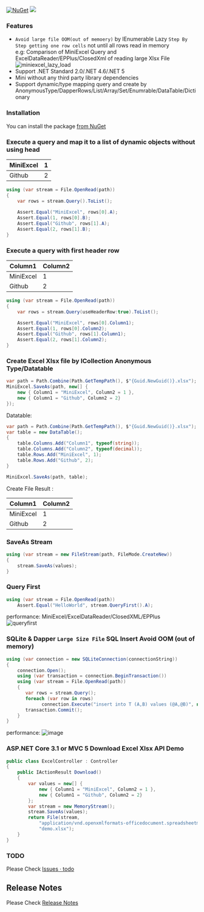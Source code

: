 [![NuGet](https://img.shields.io/nuget/v/MiniExcel.svg)](https://www.nuget.org/packages/MiniExcel)  [![](https://img.shields.io/nuget/dt/MiniExcel.svg)](https://www.nuget.org/packages/MiniExcel)  


### Features
- `Avoid large file OOM(out of memoery)` by IEnumerable Lazy `Step By Step getting one row cells` not until all rows read in memory  
e.g:  Comparison of MiniExcel Query and ExcelDataReader/EPPlus/ClosedXml of reading large Xlsx File
![miniexcel_lazy_load](https://user-images.githubusercontent.com/12729184/111034290-e5588a80-844f-11eb-8c84-6fdb6fb8f403.gif)
- Support .NET Standard 2.0/.NET 4.6/.NET 5
- Mini without any third party library dependencies
- Support dynamic/type mapping query and create by AnonymousType/DapperRows/List/Array/Set/Enumrable/DataTable/Dictionary

### Installation

You can install the package [from NuGet](https://www.nuget.org/packages/MiniExcel)

### Execute a query and map it to a list of dynamic objects without using head

| MiniExcel     | 1     | 
| -------- | -------- | 
| Github     | 2     | 

```C#
using (var stream = File.OpenRead(path))
{
    var rows = stream.Query().ToList();
                
    Assert.Equal("MiniExcel", rows[0].A);
    Assert.Equal(1, rows[0].B);
    Assert.Equal("Github", rows[1].A);
    Assert.Equal(2, rows[1].B);
}
```

### Execute a query with first header row

| Column1 | Column2 | 
| -------- | -------- | 
| MiniExcel     | 1     |  
| Github     | 2     | 


```C#
using (var stream = File.OpenRead(path))
{
    var rows = stream.Query(useHeaderRow:true).ToList();

    Assert.Equal("MiniExcel", rows[0].Column1);
    Assert.Equal(1, rows[0].Column2);
    Assert.Equal("Github", rows[1].Column1);
    Assert.Equal(2, rows[1].Column2);
}
```

### Create Excel Xlsx file by ICollection Anonymous Type/Datatable
```C#
var path = Path.Combine(Path.GetTempPath(), $"{Guid.NewGuid()}.xlsx");
MiniExcel.SaveAs(path, new[] {
    new { Column1 = "MiniExcel", Column2 = 1 },
    new { Column1 = "Github", Column2 = 2}
});
```

Datatable:  
```C#
var path = Path.Combine(Path.GetTempPath(), $"{Guid.NewGuid()}.xlsx");
var table = new DataTable();
{
    table.Columns.Add("Column1", typeof(string));
    table.Columns.Add("Column2", typeof(decimal));
    table.Rows.Add("MiniExcel", 1);
    table.Rows.Add("Github", 2);
}

MiniExcel.SaveAs(path, table);
```

Create File Result : 

| Column1 | Column2 | 
| -------- | -------- | 
| MiniExcel     | 1     |  
| Github     | 2     | 

### SaveAs Stream

```C#
using (var stream = new FileStream(path, FileMode.CreateNew))
{
    stream.SaveAs(values);
}
```

### Query First

```C#
using (var stream = File.OpenRead(path))
    Assert.Equal("HelloWorld", stream.QueryFirst().A);
```

performance:  MiniExcel/ExcelDataReader/ClosedXML/EPPlus  
![queryfirst](https://user-images.githubusercontent.com/12729184/111072392-6037a900-8515-11eb-9693-5ce2dad1e460.gif)


### SQLite & Dapper `Large Size File` SQL Insert Avoid OOM (out of memory) 

```C#
using (var connection = new SQLiteConnection(connectionString))
{
    connection.Open();
    using (var transaction = connection.BeginTransaction())
    using (var stream = File.OpenRead(path))
    {
	   var rows = stream.Query();
	   foreach (var row in rows)
			 connection.Execute("insert into T (A,B) values (@A,@B)", new { row.A, row.B }, transaction: transaction);
	   transaction.Commit();
    }
}
```

performance:
![image](https://user-images.githubusercontent.com/12729184/111072579-2dda7b80-8516-11eb-9843-c01a1edc88ec.png)


### ASP.NET Core 3.1 or MVC 5 Download Excel Xlsx API Demo

```C#
public class ExcelController : Controller
{
    public IActionResult Download()
    {
        var values = new[] {
            new { Column1 = "MiniExcel", Column2 = 1 },
            new { Column1 = "Github", Column2 = 2}
        };
        var stream = new MemoryStream();
        stream.SaveAs(values);
        return File(stream,
            "application/vnd.openxmlformats-officedocument.spreadsheetml.sheet",
            "demo.xlsx");
    }
}
```

### TODO

Please Check [Issues · todo](https://github.com/shps951023/MiniExcel/labels/todo)

## Release Notes

Please Check [Release Notes](https://github.com/shps951023/MiniExcel/tree/master/docs)